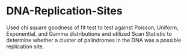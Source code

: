 # DNA-Replication-Sites
Used chi square goodness of fit test to test against Poisson, Uniform, Exponential, and Gamma distributions and utilized Scan Statistic to determine whether a cluster of palindromes in the DNA was a possible replication site.
